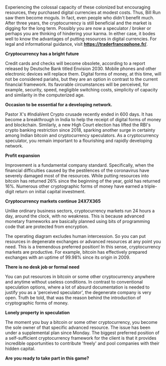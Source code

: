 <p>Experiencing the colossal capacity of these colonized but encouraging resources, they purchased digital currencies at modest costs. Thus, Bill Run saw them become moguls. In fact, even people who didn't benefit much. After three years, the cryptocurrency is still beneficial and the market is digging for the long term. Possibly you are now a speculator / broker or perhaps you are thinking of hindering your karma. In either case, it bodes well to know the advantages of putting resources in digital currencies. For legal and informational guidance, visit <a href="https://traderfrancophone.fr/"><strong>https://traderfrancophone.fr/</strong></a>.</p>
<p><strong>Cryptocurrency has a bright future</strong></p>
<p>Credit cards and checks will become obsolete, according to a report released by Deutsche Bank titled Envision 2030. Mobile phones and other electronic devices will replace them. Digital forms of money, at this time, will not be considered pariahs, but they are an option in contrast to the current financial framework. Its favorable circumstances will be perceived, for example, security, speed, negligible switching costs, simplicity of capacity and similarity in the computerized age.</p>
<p><strong>Occasion to be essential for a developing network.</strong></p>
<p>Pastor X's #IndiaVent Crypto crusade recently ended in 600 days. It has become a breakthrough in India to help the receipt of digital forms of money and blockchain. Similarly, a new High Court election has lifted the RBI's crypto banking restriction since 2018, sparking another surge in certainty among Indian bitcoin and cryptocurrency speculators. As a cryptocurrency speculator, you remain important to a flourishing and rapidly developing network.</p>
<p><strong>Profit expansion</strong></p>
<p>Improvement is a fundamental company standard. Specifically, when the financial difficulties caused by the pestilences of the coronavirus have severely damaged most of the resources. While putting resources into bitcoin has returned 26% since the beginning of the year, gold has returned 16%. Numerous other cryptographic forms of money have earned a triple-digit return on initial capital investment.</p>
<p><strong>Cryptocurrency markets continue 24X7X365</strong></p>
<p>Unlike ordinary business sectors, cryptocurrency markets run 24 hours a day, around the clock, with no weakness. This is because advanced monetary frameworks are basically planned using bits of programming code that are protected from encryption.</p>
<p>The operating diagram excludes human intercession. So you can put resources in degenerate exchanges or advanced resources at any point you need. This is a tremendous preferred position! In this sense, cryptocurrency markets are productive. For example, bitcoin has effectively prepared exchanges with an uptime of 99.98% since its origin in 2009.</p>
<p><strong>There is no desk job or formal need</strong></p>
<p>You can put resources in bitcoin or some other cryptocurrency anywhere and anytime without useless conditions. In contrast to conventional speculation options, where a lot of absurd documentation is needed to justify you as a 'perceived speculator', the degenerate company is very open. Truth be told, that was the reason behind the introduction of cryptographic forms of money.</p>
<p><strong>Lonely property in speculation</strong></p>
<p>The moment you buy a bitcoin or some other cryptocurrency, you become the sole owner of that specific advanced resource. The issue has been under a supplemental plan since Monday. The biggest preferred position of a self-sufficient cryptocurrency framework for the client is that it provides incredible opportunities to contribute 'freely' and pool companies with their hidden capital.</p>
<p><strong>Are you ready to take part in this game?</strong></p>
